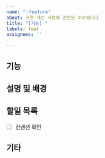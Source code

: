 ```yaml
---
name: "✨Feature"
about: 구현·개선 사항에 관련된 이슈입니다
title: "[기능] "
labels: feat
assignees: ''

---
```


## 기능


## 설명 및 배경


## 할일 목록
- [ ] 컨벤션 확인

## 기타
